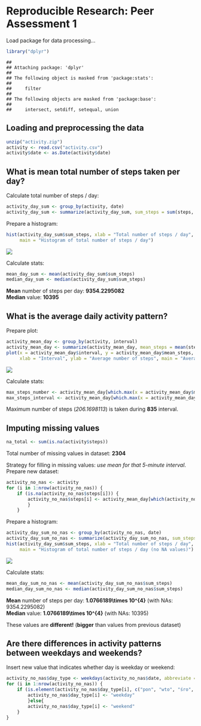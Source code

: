 # Reproducible Research: Peer Assessment 1

Load package for data processing...


```r
library("dplyr")
```

```
## 
## Attaching package: 'dplyr'
## 
## The following object is masked from 'package:stats':
## 
##     filter
## 
## The following objects are masked from 'package:base':
## 
##     intersect, setdiff, setequal, union
```

## Loading and preprocessing the data


```r
unzip("activity.zip")
activity <- read.csv("activity.csv")
activity$date <- as.Date(activity$date)
```


## What is mean total number of steps taken per day?

Calculate total number of steps / day:


```r
activity_day_sum <- group_by(activity, date)
activity_day_sum <- summarize(activity_day_sum, sum_steps = sum(steps, na.rm = TRUE))
```

Prepare a histogram:


```r
hist(activity_day_sum$sum_steps, xlab = "Total number of steps / day",
     main = "Histogram of total number of steps / day")
```

![](PA1_template_files/figure-html/unnamed-chunk-4-1.png) 

Calculate stats:


```r
mean_day_sum <- mean(activity_day_sum$sum_steps)
median_day_sum <- median(activity_day_sum$sum_steps)
```

**Mean** number of steps per day: **9354.2295082**  
**Median** value: **10395**


## What is the average daily activity pattern?

Prepare plot:


```r
activity_mean_day <- group_by(activity, interval)
activity_mean_day <- summarize(activity_mean_day, mean_steps = mean(steps, na.rm = TRUE))
plot(x = activity_mean_day$interval, y = activity_mean_day$mean_steps, type = "l",
     xlab = "Interval", ylab = "Average number of steps", main = "Average daily activity pattern")
```

![](PA1_template_files/figure-html/unnamed-chunk-6-1.png) 

Calculate stats:


```r
max_steps_number <- activity_mean_day[which.max(x = activity_mean_day$mean_steps), 2]
max_steps_interval <- activity_mean_day[which.max(x = activity_mean_day$mean_steps), 1]
```

Maximum number of steps (*206.1698113*) is taken during **835** interval.


## Imputing missing values


```r
na_total <- sum(is.na(activity$steps))
```

Total number of missing values in dataset: **2304**

Strategy for filling in missing values: *use mean for that 5-minute interval*. Prepare new dataset:


```r
activity_no_nas <- activity
for (i in 1:nrow(activity_no_nas)) {
    if (is.na(activity_no_nas$steps[i])) {
        activity_no_nas$steps[i] <- activity_mean_day[which(activity_no_nas$interval[i] == activity_mean_day$interval), ]$mean_steps
        }
    }
```

Prepare a histogram:


```r
activity_day_sum_no_nas <- group_by(activity_no_nas, date)
activity_day_sum_no_nas <- summarize(activity_day_sum_no_nas, sum_steps = sum(steps, na.rm = TRUE))
hist(activity_day_sum$sum_steps, xlab = "Total number of steps / day",
     main = "Histogram of total number of steps / day (no NA values)")
```

![](PA1_template_files/figure-html/unnamed-chunk-10-1.png) 

Calculate stats:


```r
mean_day_sum_no_nas <- mean(activity_day_sum_no_nas$sum_steps)
median_day_sum_no_nas <- median(activity_day_sum_no_nas$sum_steps)
```

**Mean** number of steps per day: **1.0766189\times 10^{4}** (with NAs: 9354.2295082)  
**Median** value: **1.0766189\times 10^{4}** (with NAs: 10395)

These values are **different!** (**bigger** than values from previous dataset)


## Are there differences in activity patterns between weekdays and weekends?

Insert new value that indicates whether day is weekday or weekend:

```r
activity_no_nas$day_type <- weekdays(activity_no_nas$date, abbreviate = TRUE)
for (i in 1:nrow(activity_no_nas)) {
    if (is.element(activity_no_nas$day_type[i], c("pon", "wto", "śro", "czw", "pią"))) {
        activity_no_nas$day_type[i] <- "weekday"
        }else{
        activity_no_nas$day_type[i] <- "weekend"
    }
}
```


